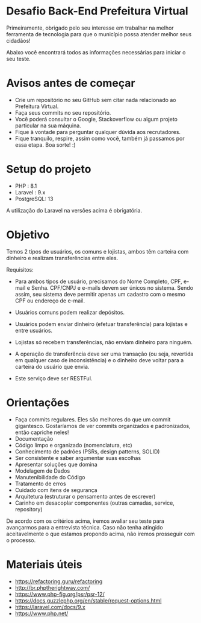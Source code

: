 # Desafio Back-End Prefeitura Virtual
Primeiramente, obrigado pelo seu interesse em trabalhar na melhor ferramenta de tecnologia para que o município possa atender melhor seus cidadãos!

Abaixo você encontrará todos as informações necessárias para iniciar o seu teste.

# Avisos antes de começar
  * Crie um repositório no seu GitHub sem citar nada relacionado ao Prefeitura Virtual.
  * Faça seus commits no seu repositório.
  * Você poderá consultar o Google, Stackoverflow ou algum projeto particular na sua máquina.
  * Fique à vontade para perguntar qualquer dúvida aos recrutadores.
  * Fique tranquilo, respire, assim como você, também já passamos por essa etapa. Boa sorte! :)
 
 # Setup do projeto
  * PHP : 8.1
  * Laravel : 9.x
  * PostgreSQL: 13

A utilização do Laravel na versões acima é obrigatória.

# Objetivo 

Temos 2 tipos de usuários, os comuns e lojistas, ambos têm carteira com dinheiro e realizam transferências entre eles. 

Requisitos:

 * Para ambos tipos de usuário, precisamos do Nome Completo, CPF, e-mail e Senha. CPF/CNPJ e e-mails devem ser únicos no sistema. Sendo assim, seu sistema deve permitir apenas um cadastro com o mesmo CPF ou endereço de e-mail.

 * Usuários comuns podem realizar depósitos.
 
 * Usuários podem enviar dinheiro (efetuar transferência) para lojistas e entre usuários.

 * Lojistas só recebem transferências, não enviam dinheiro para ninguém.

 * A operação de transferência deve ser uma transação (ou seja, revertida em qualquer caso de inconsistência) e o dinheiro deve voltar para a carteira do usuário que   envia.

 * Este serviço deve ser RESTFul.

# Orientações 

 * Faça commits regulares. Eles são melhores do que um commit gigantesco. Gostaríamos de ver commits organizados e padronizados, então capriche neles!
 * Documentação
 * Código limpo e organizado (nomenclatura, etc)
 * Conhecimento de padrões (PSRs, design patterns, SOLID)
 * Ser consistente e saber argumentar suas escolhas
 * Apresentar soluções que domina
 * Modelagem de Dados
 * Manutenibilidade do Código
 * Tratamento de erros
 * Cuidado com itens de segurança
 * Arquitetura (estruturar o pensamento antes de escrever)
 * Carinho em desacoplar componentes (outras camadas, service, repository)

De acordo com os critérios acima, iremos avaliar seu teste para avançarmos para a entrevista técnica. Caso não tenha atingido aceitavelmente o que estamos propondo acima, não iremos prosseguir com o processo.
 
# Materiais úteis
  * https://refactoring.guru/refactoring
  * http://br.phptherightway.com/
  * https://www.php-fig.org/psr/psr-12/
  * https://docs.guzzlephp.org/en/stable/request-options.html
  * https://laravel.com/docs/9.x
  * https://www.php.net/
